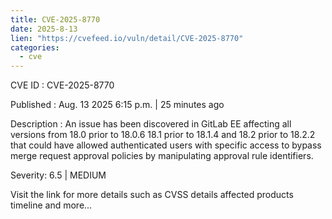 ```yaml
--- 
title: CVE-2025-8770
date: 2025-8-13
lien: "https://cvefeed.io/vuln/detail/CVE-2025-8770"
categories:
  - cve
---
```


CVE ID : CVE-2025-8770

Published :  Aug. 13
2025
6:15 p.m. | 25 minutes ago

Description : An issue has been discovered in GitLab EE affecting all versions from 18.0 prior to 18.0.6
18.1 prior to 18.1.4
and 18.2 prior to 18.2.2 that could have allowed authenticated users with specific access to bypass merge request approval policies by manipulating approval rule identifiers.

Severity: 6.5 | MEDIUM

Visit the link for more details
such as CVSS details
affected products
timeline
and more...
